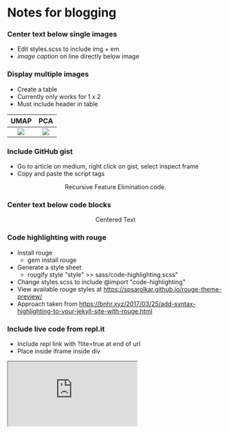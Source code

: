 # Notes for blogging

### Center text below single images
- Edit styles.scss to include img + em
- *image caption* on line directly below image

### Display multiple images
- Create a table
- Currently only works for 1 x 2
- Must include header in table


UMAP | PCA
:---:|:---:
![](https://cdn-images-1.medium.com/max/1200/1*F4F_vnQXiB5RjGNZUOWwug.png) |  ![](https://cdn-images-1.medium.com/max/1200/1*pkQg_N4T-ersZ86ePFt20g.png)


### Include GitHub gist
- Go to article on medium, right click on gist, select inspect frame
- Copy and paste the script tags

<script src="https://gist.github.com/WillKoehrsen/27d12fba73d729cd3c50b20442925087.js" charset="utf-8">
</script>
<center>Recursive Feature Elimination code.</center>

### Center text below code blocks
<center>Centered Text</center>

### Code highlighting with rouge
- Install rouge
	* gem install rouge
- Generate a style sheet
	* rougify style "style" >> sass/code-highlighting.scss"
- Change styles.scss to include @import "code-highlighting"
- View available rouge styles at https://spsarolkar.github.io/rouge-theme-preview/
- Approach taken from https://bnhr.xyz/2017/03/25/add-syntax-highlighting-to-your-jekyll-site-with-rouge.html

### Include live code from repl.it
- Include repl link with ?lite=true at end of url
- Place inside iframe inside div

<div class="code-container">
    <iframe src="https://repl.it/@WillKoehrsen/basicpython?lite=true">
    </iframe>
</div>
